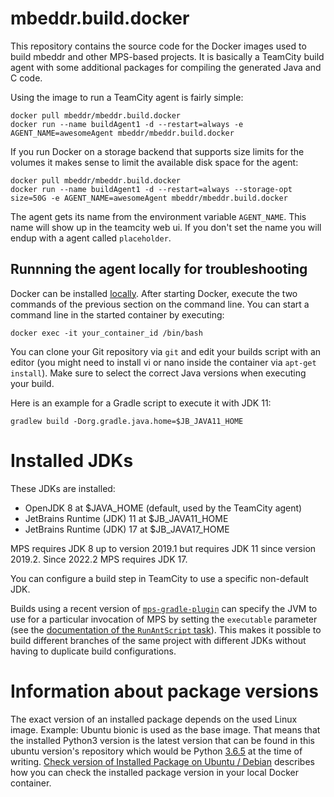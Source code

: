 # mbeddr.build.docker

This repository contains the source code for the Docker images used to build mbeddr and other MPS-based projects. It is
basically a TeamCity build agent with some additional packages for compiling the generated Java and C code.

Using the image to run a TeamCity agent is fairly simple:

```
docker pull mbeddr/mbeddr.build.docker
docker run --name buildAgent1 -d --restart=always -e AGENT_NAME=awesomeAgent mbeddr/mbeddr.build.docker
```

If you run Docker on a storage backend that supports size limits for the volumes it makes sense to limit the available
disk space for the agent:

```
docker pull mbeddr/mbeddr.build.docker
docker run --name buildAgent1 -d --restart=always --storage-opt size=50G -e AGENT_NAME=awesomeAgent mbeddr/mbeddr.build.docker
```

The agent gets its name from the environment variable `AGENT_NAME`. This name will show up in the teamcity web ui. If
you don't set the name you will endup with a agent called `placeholder`.

## Runnning the agent locally for troubleshooting

Docker can be installed [locally](https://docs.docker.com/get-docker). After starting Docker, execute the two commands of the previous section on the command line. You can start a command line in the started container by executing:

```
docker exec -it your_container_id /bin/bash
```

You can clone your Git repository via `git` and edit your builds script with an editor (you might need to install vi or nano inside the container via `apt-get install`). Make sure to select the correct Java versions when executing your build.

Here is an example for a Gradle script to execute it with JDK 11:

```gradlew build -Dorg.gradle.java.home=$JB_JAVA11_HOME```

# Installed JDKs

These JDKs are installed:
- OpenJDK 8 at $JAVA_HOME (default, used by the TeamCity agent)
- JetBrains Runtime (JDK) 11 at $JB_JAVA11_HOME
- JetBrains Runtime (JDK) 17 at $JB_JAVA17_HOME

MPS requires JDK 8 up to version 2019.1 but requires JDK 11 since version 2019.2. Since 2022.2 MPS requires JDK 17.

You can configure a build step in TeamCity to use a specific non-default JDK.

Builds using a recent version of [`mps-gradle-plugin`](https://github.com/mbeddr/mps-gradle-plugin/) can specify the JVM
to use for a particular invocation of MPS by setting the `executable` parameter (see the [documentation of the
`RunAntScript` task](https://github.com/mbeddr/mps-gradle-plugin/#runantscript)). This makes it possible to build
different branches of the same project with different JDKs without having to duplicate build configurations.

# Information about package versions

The exact version of an installed package depends on the used Linux image. Example: Ubuntu bionic is used as the base image. That means that the installed Python3 version is the latest version that can be found in this ubuntu version's repository which would be Python [3.6.5](https://packages.ubuntu.com/bionic/python3) at the time of writing. [Check version of Installed Package on Ubuntu / Debian](https://computingforgeeks.com/check-version-of-installed-package-on-ubuntu-debian/) describes how you can check the installed package version in your local Docker container.

